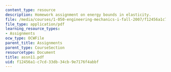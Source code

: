 ```yaml
---
content_type: resource
description: Homework assignment on energy bounds in elasticity.
file: /media/courses/1-050-engineering-mechanics-i-fall-2007/f12456a1c7cd33db34cb9e7176f4abbf_assn11.pdf
file_type: application/pdf
learning_resource_types:
- Assignments
ocw_type: OCWFile
parent_title: Assignments
parent_type: CourseSection
resourcetype: Document
title: assn11.pdf
uid: f12456a1-c7cd-33db-34cb-9e7176f4abbf
---
```

